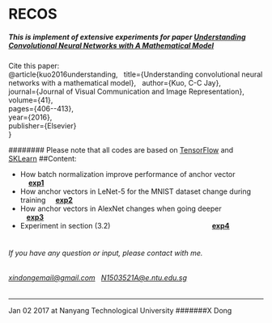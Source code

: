 # RECOS
##### This is implement of extensive experiments for paper [Understanding Convolutional Neural Networks with A Mathematical Model](https://arxiv.org/pdf/1609.04112v2.pdf)

Cite this paper:  
@article{kuo2016understanding,   
  title={Understanding convolutional neural networks with a mathematical model},  
  author={Kuo, C-C Jay},  
  journal={Journal of Visual Communication and Image Representation},  
  volume={41},  
  pages={406--413},  
  year={2016},  
  publisher={Elsevier}  
}  

######## Please note that all codes are based on [TensorFlow](https://www.tensorflow.org/) and [SKLearn](http://scikit-learn.org/stable/)
##Content:
* How batch normalization improve performance of anchor vector                   **[exp1](https://github.com/XinDongol/RECOS/tree/master/exp1)**
* How anchor vectors in LeNet-5 for the MNIST dataset change during training     **[exp2](https://github.com/XinDongol/RECOS/tree/master/exp2)**
* How anchor vectors in AlexNet changes when going deeper                        **[exp3](https://github.com/XinDongol/RECOS/tree/master/exp3)** 
* Experiment in section (3.2)                                                    **[exp4](https://github.com/XinDongol/RECOS/tree/master/exp4)**                                                                                                     


###### If you have any question or input, please contact with me. 
###### xindongemail@gmail.com    N1503521A@e.ntu.edu.sg    

***
Jan 02 2017  at Nanyang Technological University
#######X Dong
